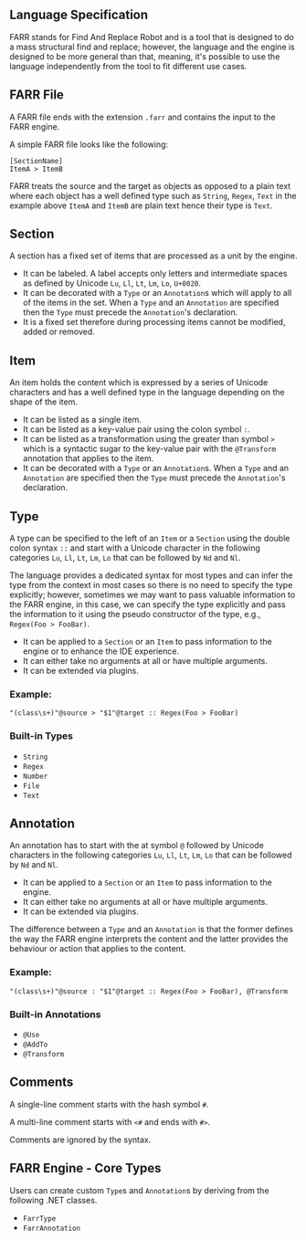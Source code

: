 Language Specification
----------------------

FARR stands for Find And Replace Robot
and is a tool that is designed to do a mass structural find and replace;
however, the language and the engine is designed to be more general than that,
meaning, it's possible to use the language independently from the tool to fit different use cases.

## FARR File

A FARR file ends with the extension `.farr` and contains the input
to the FARR engine.

A simple FARR file looks like the following:
```
[SectionName]
ItemA > ItemB
```

FARR treats the source and the target as objects as opposed to a plain text
where each object has a well defined type such as `String`, `Regex`, `Text`
in the example above `ItemA` and `ItemB` are plain text hence their type is `Text`.

## Section

A section has a fixed set of items that are processed as a unit by the engine.

* It can be labeled. A label accepts only letters and intermediate spaces as defined by Unicode `Lu`, `Ll`, `Lt`, `Lm`, `Lo`, `U+0020`.
* It can be decorated with a `Type` or an `Annotation`s which will apply to all of the items in the set.
  When a `Type` and an `Annotation` are specified then the `Type` must precede the `Annotation`'s declaration.
* It is a fixed set therefore during processing items cannot be modified, added or removed.

## Item

An item holds the content which is expressed by a series of Unicode characters
and has a well defined type in the language depending on the shape of the item.

* It can be listed as a single item.
* It can be listed as a key-value pair using the colon symbol `:`.
* It can be listed as a transformation using the greater than symbol `>` which is a syntactic sugar to the key-value pair with the `@Transform` annotation that applies to the item.
* It can be decorated with a `Type` or an `Annotation`s.
  When a `Type` and an `Annotation` are specified then the `Type` must precede the `Annotation`'s declaration.

## Type

A type can be specified to the left of an `Item` or a `Section` using the double colon syntax `::`
and start with a Unicode character in the following categories `Lu`, `Ll`, `Lt`, `Lm`, `Lo`
that can be followed by `Nd` and `Nl`.

The language provides a dedicated syntax for most types
and can infer the type from the context in most cases so there is no need to specify the type explicitly;
however, sometimes we may want to pass valuable information to the FARR engine,
in this case, we can specify the type explicitly and pass the information to it 
using the pseudo constructor of the type, e.g., `Regex(Foo > FooBar)`.

* It can be applied to a `Section` or an `Item` to pass information to the engine or to enhance the IDE experience.
* It can either take no arguments at all or have multiple arguments.
* It can be extended via plugins.

### Example:

```
"(class\s+)"@source > "$1"@target :: Regex(Foo > FooBar)
```

### Built-in Types

* `String`
* `Regex`
* `Number`
* `File`
* `Text`

## Annotation

An annotation has to start with the at symbol `@`
followed by Unicode characters in the following categories `Lu`, `Ll`, `Lt`, `Lm`, `Lo` that can be followed by `Nd` and `Nl`.

* It can be applied to a `Section` or an `Item` to pass information to the engine.
* It can either take no arguments at all or have multiple arguments.
* It can be extended via plugins.

The difference between a `Type` and an `Annotation` is that
the former defines the way the FARR engine interprets the content
and the latter provides the behaviour or action that applies to the content.

### Example:

```
"(class\s+)"@source : "$1"@target :: Regex(Foo > FooBar), @Transform
```

### Built-in Annotations

* `@Use`
* `@AddTo`
* `@Transform`

## Comments

A single-line comment starts with the hash symbol `#`.

A multi-line comment starts with `<#` and ends with `#>`.

Comments are ignored by the syntax.

## FARR Engine - Core Types

Users can create custom `Type`s and `Annotation`s by deriving from the following .NET classes.

* `FarrType`
* `FarrAnnotation`


